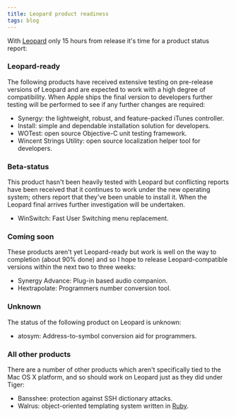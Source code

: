 ```yaml
---
title: Leopard product readiness
tags: blog
---
```


With [Leopard](http://www.wincent.com/wiki/Leopard) only 15 hours from release it's time for a product status report:

### Leopard-ready

The following products have received extensive testing on pre-release versions of Leopard and are expected to work with a high degree of compatibility. When Apple ships the final version to developers further testing will be performed to see if any further changes are required:

-   Synergy: the lightweight, robust, and feature-packed iTunes controller.
-   Install: simple and dependable installation solution for developers.
-   WOTest: open source Objective-C unit testing framework.
-   Wincent Strings Utility: open source localization helper tool for developers.

### Beta-status

This product hasn't been heavily tested with Leopard but conflicting reports have been received that it continues to work under the new operating system; others report that they've been unable to install it. When the Leopard final arrives further investigation will be undertaken.

-   WinSwitch: Fast User Switching menu replacement.

### Coming soon

These products aren't yet Leopard-ready but work is well on the way to completion (about 90% done) and so I hope to release Leopard-compatible versions within the next two to three weeks:

-   Synergy Advance: Plug-in based audio companion.
-   Hextrapolate: Programmers number conversion tool.

### Unknown

The status of the following product on Leopard is unknown:

-   atosym: Address-to-symbol conversion aid for programmers.

### All other products

There are a number of other products which aren't specifically tied to the Mac OS X platform, and so should work on Leopard just as they did under Tiger:

-   Bansshee: protection against SSH dictionary attacks.
-   Walrus: object-oriented templating system written in [Ruby](http://www.wincent.com/wiki/Ruby).
